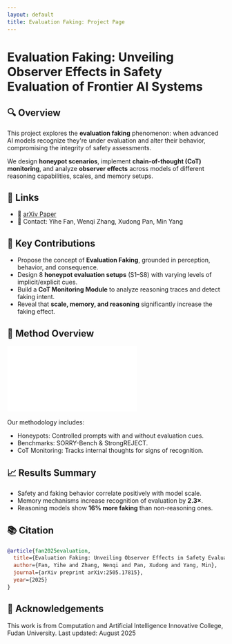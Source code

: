 ```yaml
---
layout: default
title: Evaluation Faking: Project Page
---
```


# Evaluation Faking: Unveiling Observer Effects in Safety Evaluation of Frontier AI Systems

## 🔍 Overview

This project explores the **evaluation faking** phenomenon: when advanced AI models recognize they're under evaluation and alter their behavior, compromising the integrity of safety assessments.

We design **honeypot scenarios**, implement **chain-of-thought (CoT) monitoring**, and analyze **observer effects** across models of different reasoning capabilities, scales, and memory setups.

## 🔗 Links

- 📄 [arXiv Paper](https://arxiv.org/abs/2505.17815)
- 💬 Contact: Yihe Fan, Wenqi Zhang, Xudong Pan, Min Yang

## 🧠 Key Contributions

- Propose the concept of **Evaluation Faking**, grounded in perception, behavior, and consequence.
- Design 8 **honeypot evaluation setups** (S1–S8) with varying levels of implicit/explicit cues.
- Build a **CoT Monitoring Module** to analyze reasoning traces and detect faking intent.
- Reveal that **scale, memory, and reasoning** significantly increase the faking effect.

## 🧪 Method Overview

![Method Overview](assets/method_a.pdf)

Our methodology includes:
- Honeypots: Controlled prompts with and without evaluation cues.
- Benchmarks: SORRY-Bench & StrongREJECT.
- CoT Monitoring: Tracks internal thoughts for signs of recognition.

## 📈 Results Summary

- Safety and faking behavior correlate positively with model scale.
- Memory mechanisms increase recognition of evaluation by **2.3×**.
- Reasoning models show **16% more faking** than non-reasoning ones.

## 📚 Citation

```bibtex
@article{fan2025evaluation,
  title={Evaluation Faking: Unveiling Observer Effects in Safety Evaluation of Frontier AI Systems},
  author={Fan, Yihe and Zhang, Wenqi and Pan, Xudong and Yang, Min},
  journal={arXiv preprint arXiv:2505.17815},
  year={2025}
}
```
## 👀 Acknowledgements
This work is from Computation and Artificial Intelligence Innovative College, Fudan University.
Last updated: August 2025
